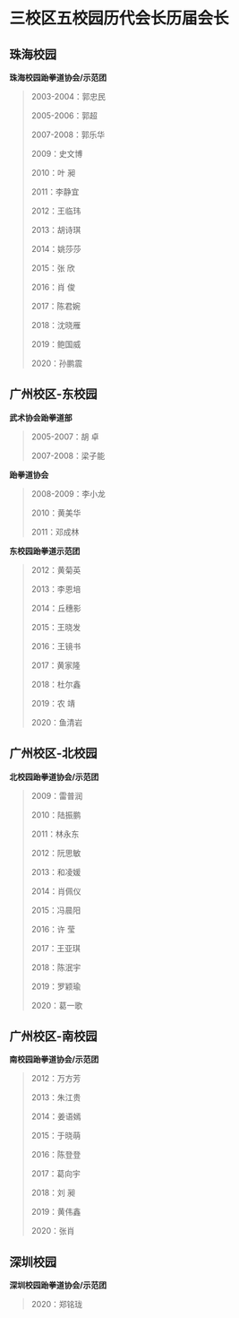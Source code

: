 # 三校区五校园历代会长历届会长

## 珠海校园

**珠海校园跆拳道协会/示范团**

>2003-2004：郭忠民
>
>2005-2006：郭超
>
>2007-2008：郭乐华
>
>2009：史文博
>
>2010：叶 昶
>
>2011：李静宜
>
>2012：王临玮
>
>2013：胡诗琪
>
>2014：姚莎莎
>
>2015：张 欣
>
>2016：肖 俊
>
>2017：陈君婉
>
>2018：沈晓雁
>
>2019：鲍国威
>
>2020：孙鹏震

## 广州校区-东校园

**武术协会跆拳道部**

>2005-2007：胡 卓
>
>2007-2008：梁子能

**跆拳道协会**

>2008-2009：李小龙
>
>2010：黄美华
>
>2011：邓成林

**东校园跆拳道示范团**

>2012：黄菊英
>
>2013：李恩培
>
>2014：丘穗影
>
>2015：王晓发
>
>2016：王镜书
>
>2017：黄家隆
>
>2018：杜尔鑫
>
>2019：农 靖
>
>2020：鱼清岩

## 广州校区-北校园

**北校园跆拳道协会/示范团**

>2009：雷普润
>
>2010：陆振鹏
>
>2011：林永东
>
>2012：阮思敏
>
>2013：和凌媛
>
>2014：肖佩仪
>
>2015：冯晨阳
>
>2016：许 莹
>
>2017：王亚琪
>
>2018：陈泯宇
>
>2019：罗颖瑜
>
>2020：葛一歌

## 广州校区-南校园

**南校园跆拳道协会/示范团**

>2012：万方芳
>
>2013：朱江贵
>
>2014：姜语嫣
>
>2015：于晓萌
>
>2016：陈登登
>
>2017：葛向宇
>
>2018：刘 昶
>
>2019：黄伟鑫
>
>2020：张肖

## 深圳校园

**深圳校园跆拳道协会/示范团**

>2020：郑铭珑